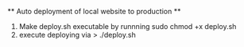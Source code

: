 ** Auto deployment of local website to production **

1. Make deploy.sh executable by runnning sudo chmod +x deploy.sh
2. execute deploying via > ./deploy.sh <ssh linked name> <wp-content path folder> <sql table name>

